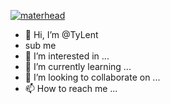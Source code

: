 [![materhead](https://27a7x92iyp7i4yd8b4bgzvnb-wpengine.netdna-ssl.com/wp-content/uploads/2017/06/api.gif)](https://github.com/TyLent/)
- 👋 Hi, I’m @TyLent
- sub me
- 👀 I’m interested in ...
- 🌱 I’m currently learning ...
- 💞️ I’m looking to collaborate on ...
- 📫 How to reach me ...

<!---
TyLent/TyLent is a ✨ special ✨ repository because its `README.md` (this file) appears on your GitHub profile.
You can click the Preview link to take a look at your changes.
--->
